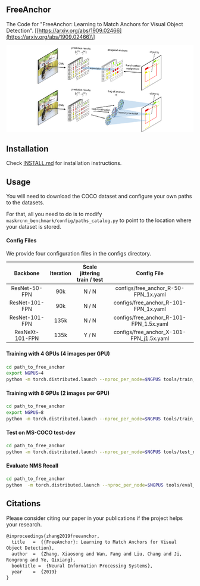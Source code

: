 ## FreeAnchor

The Code for "FreeAnchor: Learning to Match Anchors for Visual Object Detection". \[[https://arxiv.org/abs/1909.02466](https://arxiv.org/abs/1909.02466)\]

![architecture](architecture.png)

## Installation 
Check [INSTALL.md](INSTALL.md) for installation instructions.

## Usage
You will need to download the COCO dataset and configure your own paths to the datasets.

For that, all you need to do is to modify `maskrcnn_benchmark/config/paths_catalog.py` to point to the location where your dataset is stored.

#### Config Files
We provide four configuration files in the configs directory.

| Backbone | Iteration | Scale jittering<br>train / test | Config File |  
| :-----: | :---: | :---: | :----------: |
| ResNet-50-FPN    |   90k |   N / N  | configs/free_anchor_R-50-FPN_1x.yaml      | 
| ResNet-101-FPN   |   90k |   N / N  | configs/free_anchor_R-101-FPN_1x.yaml     | 
| ResNet-101-FPN   |  135k |   N / N  | configs/free_anchor_R-101-FPN_1.5x.yaml   | 
| ResNeXt-101-FPN  |  135k |   Y / N  | configs/free_anchor_X-101-FPN_j1.5x.yaml  | 


#### Training with 4 GPUs (4 images per GPU)

```bash
cd path_to_free_anchor
export NGPUS=4
python -m torch.distributed.launch --nproc_per_node=$NGPUS tools/train_net.py --config-file "path/to/config/file.yaml"
```

#### Training with 8 GPUs (2 images per GPU)

```bash
cd path_to_free_anchor
export NGPUS=8
python -m torch.distributed.launch --nproc_per_node=$NGPUS tools/train_net.py --config-file "path/to/config/file.yaml"
```

#### Test on MS-COCO test-dev

```bash
cd path_to_free_anchor
python -m torch.distributed.launch --nproc_per_node=$NGPUS tools/test_net.py --config-file "path/to/config/file.yaml" MODEL.WEIGHT "path/to/.pth file" DATASETS.TEST "('coco_test-dev',)"
```

#### Evaluate NMS Recall

```bash
cd path_to_free_anchor
python  -m torch.distributed.launch --nproc_per_node=$NGPUS tools/eval_NR.py --config-file "path/to/config/file.yaml" MODEL.WEIGHT "path/to/.pth file"
```
## Citations
Please consider citing our paper in your publications if the project helps your research.
```
@inproceedings{zhang2019freeanchor,
  title   =  {{FreeAnchor}: Learning to Match Anchors for Visual Object Detection},
  author  =  {Zhang, Xiaosong and Wan, Fang and Liu, Chang and Ji, Rongrong and Ye, Qixiang},
  booktitle =  {Neural Information Processing Systems},
  year    =  {2019}
}
```
